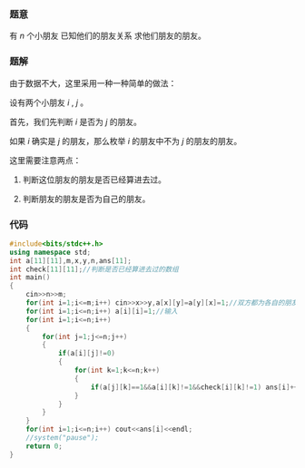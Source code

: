 ### 题意

有 $n$ 个小朋友 已知他们的朋友关系 求他们朋友的朋友。

### 题解

由于数据不大，这里采用一种一种简单的做法：

设有两个小朋友 $i$ , $j$ 。

首先，我们先判断 $i$ 是否为 $j$ 的朋友。

如果 $i$ 确实是 $j$ 的朋友，那么枚举 $i$ 的朋友中不为 $j$ 的朋友的朋友。

这里需要注意两点：

1. 判断这位朋友的朋友是否已经算进去过。 

2. 判断朋友的朋友是否为自己的朋友。

### 代码

```cpp
#include<bits/stdc++.h>
using namespace std;
int a[11][11],m,x,y,n,ans[11];
int check[11][11];//判断是否已经算进去过的数组
int main()
{
    cin>>n>>m;
    for(int i=1;i<=m;i++) cin>>x>>y,a[x][y]=a[y][x]=1;//双方都为各自的朋友
    for(int i=1;i<=n;i++) a[i][i]=1;//输入
    for(int i=1;i<=n;i++)
    {
        for(int j=1;j<=n;j++)
        {
            if(a[i][j]!=0)
            {
                for(int k=1;k<=n;k++)
                {
                    if(a[j][k]==1&&a[i][k]!=1&&check[i][k]!=1) ans[i]++,check[i][k]=1;//循环与检查
                }
            }
        }
    }
    for(int i=1;i<=n;i++) cout<<ans[i]<<endl;
    //system("pause");
    return 0;
}
```
